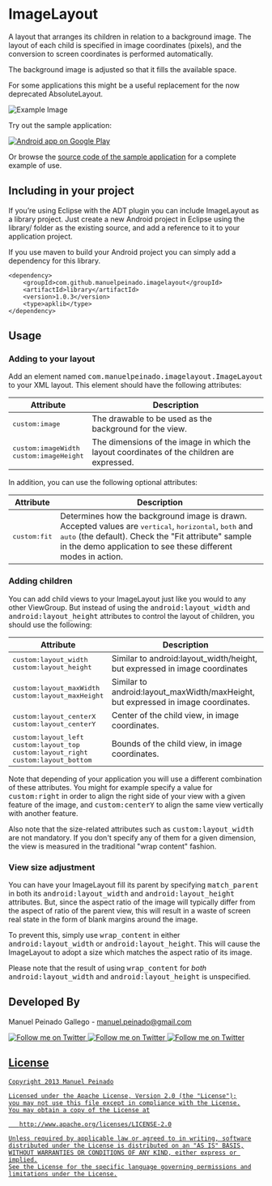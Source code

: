 ImageLayout
===========

A layout that arranges its children in relation to a background image. The layout of each  child is specified in image coordinates (pixels), and the conversion to screen coordinates is performed automatically.   

The background image is adjusted so that it fills the available space.  

For some applications this might be a useful replacement for the now deprecated AbsoluteLayout.

![Example Image][1]

Try out the sample application:

<a href="https://play.google.com/store/apps/details?id=com.manuelpeinado.imagelayout.demo">
  <img alt="Android app on Google Play"
       src="https://developer.android.com/images/brand/en_app_rgb_wo_45.png" />
</a>

Or browse the [source code of the sample application][2] for a complete example of use.

Including in your project
-------------------------

If you’re using Eclipse with the ADT plugin you can include ImageLayout as a library project. Just create a new Android project in Eclipse using the library/ folder as the existing source, and add a reference to it to your application project.

If you use maven to build your Android project you can simply add a dependency for this library.

    <dependency>
        <groupId>com.github.manuelpeinado.imagelayout</groupId>
        <artifactId>library</artifactId>
        <version>1.0.3</version>
        <type>apklib</type>
    </dependency>

Usage
-----

### Adding to your layout


Add an element named <tt>com.manuelpeinado.imagelayout.ImageLayout</tt> to  your XML layout. This element should have the following attributes:

| Attribute              | Description                        |
|------------------------|------------------------------------|
| <tt>custom:image</tt> | The drawable to be used as the background for the view.|
| <tt>custom:imageWidth</tt><br><tt>custom:imageHeight</tt> | The dimensions of the image in which the layout coordinates of the children are expressed. |

In addition, you can use the following optional attributes:

| Attribute              | Description                        |
|------------------------|------------------------------------|
| <tt>custom:fit</tt> | Determines how the background image is drawn. Accepted values are <tt>vertical</tt>, <tt>horizontal</tt>, <tt>both</tt> and <tt>auto</tt> (the default). Check the "Fit attribute" sample in the demo application to see these different modes in action.|
	

### Adding children

You can add child views to your ImageLayout just like you would to any other ViewGroup. But instead of using the <tt>android:layout_width</tt> and <tt>android:layout_height</tt> attributes to control the layout of children, you should use the following:

|Attribute                 |Description  |
|--------------------------|-------------|
| <tt>custom:layout_width</tt><br><tt>custom:layout_height</tt> | Similar to android:layout_width/height, but expressed in image coordinates |
|<tt>custom:layout_maxWidth</tt><br><tt>custom:layout_maxHeight</tt>| Similar to android:layout_maxWidth/maxHeight, but expressed in image coordinates. |
| <tt>custom:layout_centerX</tt><br><tt>custom:layout_centerY</tt>|Center of the child view, in image coordinates.|
|<tt>custom:layout_left</tt><br><tt>custom:layout_top</tt><br><tt>custom:layout_right</tt><br><tt>custom:layout_bottom</tt>|Bounds of the child view, in image coordinates.|

Note that depending of your application you will use a different combination of these attributes. You might for example specify a value for <tt>custom:right</tt> in order to align the right side of your view with a given feature of the image, and <tt>custom:centerY</tt> to align the same view vertically with another feature.

Also note that the size-related attributes such as <tt>custom:layout_width</tt> are not mandatory. If you don't specify any of them for a given dimension, the view is measured in the traditional "wrap content" fashion.


### View size adjustment

You can have your ImageLayout fill its parent by specifying <tt>match_parent</tt> in both its <tt>android:layout_width</tt> and <tt>android:layout_height</tt> attributes. But, since the aspect ratio of the image will typically differ from the aspect of ratio of the parent view, this will result in a  waste of screen real state in the form of blank margins around the image.

To prevent this, simply use <tt>wrap_content</tt> in either <tt>android:layout_width</tt> or <tt>android:layout_height</tt>. This will cause the ImageLayout to adopt a size which matches the aspect ratio of its image.

Please note that the result of using <tt>wrap_content</tt> for *both* <tt>android:layout_width</tt> and <tt>android:layout_height</tt> is unspecified.

Developed By
--------------------

Manuel Peinado Gallego - <manuel.peinado@gmail.com>

<a href="https://twitter.com/mpg2">
  <img alt="Follow me on Twitter"
       src="https://raw.github.com/ManuelPeinado/NumericPageIndicator/master/art/twitter.png" />
</a>
<a href="https://plus.google.com/106514622630861903655">
  <img alt="Follow me on Twitter"
       src="https://raw.github.com/ManuelPeinado/NumericPageIndicator/master/art/google-plus.png" />
</a>
<a href="http://www.linkedin.com/pub/manuel-peinado-gallego/1b/435/685">
  <img alt="Follow me on Twitter"
       src="https://raw.github.com/ManuelPeinado/NumericPageIndicator/master/art/linkedin.png" />

License
-------

    Copyright 2013 Manuel Peinado

    Licensed under the Apache License, Version 2.0 (the "License");
    you may not use this file except in compliance with the License.
    You may obtain a copy of the License at

       http://www.apache.org/licenses/LICENSE-2.0

    Unless required by applicable law or agreed to in writing, software
    distributed under the License is distributed on an "AS IS" BASIS,
    WITHOUT WARRANTIES OR CONDITIONS OF ANY KIND, either express or implied.
    See the License for the specific language governing permissions and
    limitations under the License.
    
[1]: https://raw.github.com/ManuelPeinado/ImageLayout/master/art/readme_pic.png
[2]: https://github.com/ManuelPeinado/ImageLayout/tree/master/sample
